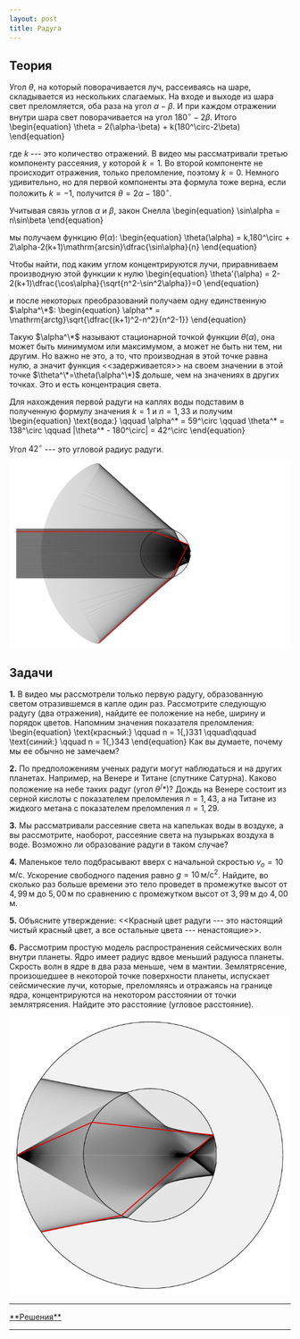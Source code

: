 ```yaml
---
layout: post
title: Радуга
---
```


## Теория

Угол $\theta$, на который поворачивается луч, рассеиваясь на шаре, складывается из нескольких слагаемых. На входе и выходе из шара свет преломляется, оба раза на угол $\alpha-\beta$. И при каждом отражении внутри шара свет поворачивается на угол $180^\circ-2\beta$. Итого 
\begin{equation}
\theta = 2(\alpha-\beta) + k(180^\circ-2\beta)
\end{equation}

где $k$ --- это количество отражений. В видео мы рассматривали третью компоненту рассеяния, у которой $k=1$. Во второй компоненте не происходит отражения, только преломление, поэтому $k=0$. Немного удивительно, но для первой компоненты эта формула тоже верна, если положить $k=-1$, получится $\theta = 2\alpha-180^\circ$. 

Учитывая связь углов $\alpha$ и $\beta$, закон Снелла
\begin{equation}
\sin\alpha = n\sin\beta
\end{equation}

мы получаем функцию $\theta(\alpha):$
\begin{equation}
\theta(\alpha) = k\,180^\circ + 2\alpha-2(k+1)\mathrm{arcsin}\dfrac{\sin\alpha}{n}
\end{equation}

 Чтобы найти, под каким углом концентрируются лучи, приравниваем производную этой функции к нулю
\begin{equation}
\theta'(\alpha) = 2-2(k+1)\dfrac{\cos\alpha}{\sqrt{n^2-\sin^2\alpha}}=0
\end{equation} 

и после некоторых преобразований получаем одну единственную $\alpha^\*$:
\begin{equation}
\alpha^\* = \mathrm{arctg}\sqrt{\dfrac{(k+1)^2-n^2}{n^2-1}}
\end{equation}

Такую $\alpha^\*$ называют стационарной точкой функции $\theta(\alpha)$, она может быть минимумом или максимумом, а может не быть ни тем, ни другим. Но важно не это, а то, что производная в этой точке равна нулю, а значит функция <<задерживается>> на своем значении в этой точке $\theta^\*=\theta(\alpha^\*)$ дольше, чем на значениях в других точках. Это и есть концентрация света.

Для нахождения первой радуги на каплях воды подставим в полученную формулу значения $k=1$ и $n=1{,}33$ и получим
\begin{equation}
\text{вода:} \qquad \alpha^\* = 59^\circ \qquad \theta^\* = 138^\circ \qquad |\theta^\* - 180^\circ| = 42^\circ
\end{equation}

Угол $42^\circ$ --- это угловой радиус радуги.

<center><img src="/images/rainbow-pic1.png" width="800"/></center>


## Задачи

**1.** В видео мы рассмотрели только первую радугу, образованную светом отразившемся в капле один раз. Рассмотрите следующую радугу (два отражения), найдите ее положение на небе, ширину и порядок цветов. Напомним значения показателя преломления:
\begin{equation}
\text{красный:} \qquad n = 1{,}331
\qquad\qquad
\text{синий:} \qquad n = 1{,}343
\end{equation}
Как вы думаете, почему мы ее обычно не замечаем?

**2.** По предположениям ученых радуги могут наблюдаться и на других планетах. Например, на Венере и Титане (спутнике Сатурна). Каково положение на небе таких радуг (угол $\theta^/*$)? Дождь на Венере состоит из серной кислоты с показателем преломления $n=1{,}43$, а на Титане из жидкого метана с показателем преломления $n=1{,}29$.  

**3.** Мы рассматривали рассеяние света на капельках воды в воздухе, а вы рассмотрите, наоборот, рассеяние света на пузырьках воздуха в воде. Возможно ли образование радуги в таком случае?

**4.** Маленькое тело подбрасывают вверх с начальной скростью $v_o=10\,\text{м/с}$. Ускорение свободного падения равно $g=10\,\text{м/с$^2$}$. Найдите, во сколько раз больше времени это тело проведет в промежутке высот от $4{,}99\,\text{м}$ до $5{,}00\,\text{м}$ по сравнению с промежутком высот от $3{,}99\,\text{м}$ до $4{,}00\,\text{м}$.

**5.** Объясните утверждение: <<Красный цвет радуги --- это настоящий чистый красный цвет, а все остальные цвета --- ненастоящие>>.

**6.** Рассмотрим простую модель распространения сейсмических волн внутри планеты. Ядро имеет радиус вдвое меньший радуюса планеты. Скрость волн в ядре в два раза меньше, чем в мантии. Землятрясение, произошедшее в некоторой точке поверхности планеты, испускает сейсмические лучи, которые, преломляясь и отражаясь на границе ядра, концентрируются на некотором расстоянии от точки землятрясения. Найдите это расстояние (угловое расстояние).

<center><img src="/images/rainbow-4.png" width="500"/></center>



<hr> 
<a href="/rainbow-ans">**Решения**</a>
<hr> 
